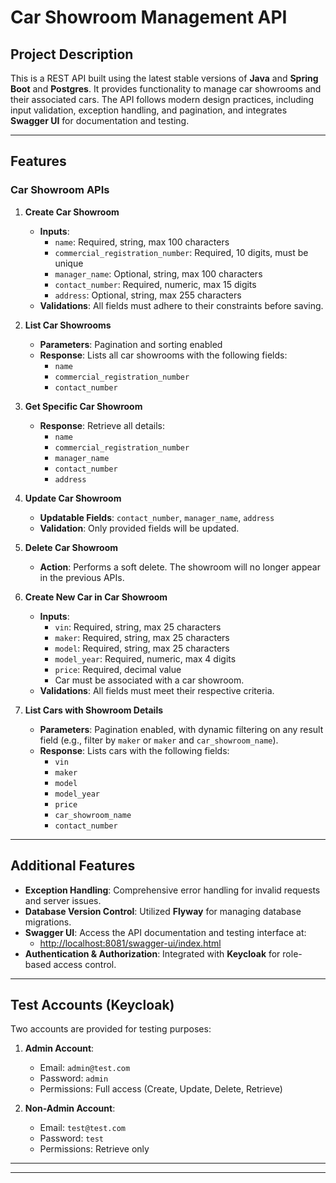 
# Car Showroom Management API

## Project Description
This is a REST API built using the latest stable versions of **Java** and **Spring Boot** and **Postgres**. It provides functionality to manage car showrooms and their associated cars. The API follows modern design practices, including input validation, exception handling, and pagination, and integrates **Swagger UI** for documentation and testing.

---

## Features

### Car Showroom APIs
1. **Create Car Showroom**
   - **Inputs**:
     - `name`: Required, string, max 100 characters
     - `commercial_registration_number`: Required, 10 digits, must be unique
     - `manager_name`: Optional, string, max 100 characters
     - `contact_number`: Required, numeric, max 15 digits
     - `address`: Optional, string, max 255 characters
   - **Validations**: All fields must adhere to their constraints before saving.

2. **List Car Showrooms**
   - **Parameters**: Pagination and sorting enabled
   - **Response**: Lists all car showrooms with the following fields:
     - `name`
     - `commercial_registration_number`
     - `contact_number`

3. **Get Specific Car Showroom**
   - **Response**: Retrieve all details:
     - `name`
     - `commercial_registration_number`
     - `manager_name`
     - `contact_number`
     - `address`

4. **Update Car Showroom**
   - **Updatable Fields**: `contact_number`, `manager_name`, `address`
   - **Validation**: Only provided fields will be updated.

5. **Delete Car Showroom**
   - **Action**: Performs a soft delete. The showroom will no longer appear in the previous APIs.

6. **Create New Car in Car Showroom**
   - **Inputs**:
     - `vin`: Required, string, max 25 characters
     - `maker`: Required, string, max 25 characters
     - `model`: Required, string, max 25 characters
     - `model_year`: Required, numeric, max 4 digits
     - `price`: Required, decimal value
     - Car must be associated with a car showroom.
   - **Validations**: All fields must meet their respective criteria.

7. **List Cars with Showroom Details**
   - **Parameters**: Pagination enabled, with dynamic filtering on any result field (e.g., filter by `maker` or `maker` and `car_showroom_name`).
   - **Response**: Lists cars with the following fields:
     - `vin`
     - `maker`
     - `model`
     - `model_year`
     - `price`
     - `car_showroom_name`
     - `contact_number`

---

## Additional Features
- **Exception Handling**: Comprehensive error handling for invalid requests and server issues.
- **Database Version Control**: Utilized **Flyway** for managing database migrations.
- **Swagger UI**: Access the API documentation and testing interface at:
  - [http://localhost:8081/swagger-ui/index.html](http://localhost:8081/swagger-ui/index.html)
- **Authentication & Authorization**: Integrated with **Keycloak** for role-based access control.

---

## Test Accounts (Keycloak)
Two accounts are provided for testing purposes:

1. **Admin Account**:
   - Email: `admin@test.com`
   - Password: `admin`
   - Permissions: Full access (Create, Update, Delete, Retrieve)

2. **Non-Admin Account**:
   - Email: `test@test.com`
   - Password: `test`
   - Permissions: Retrieve only

---


---
